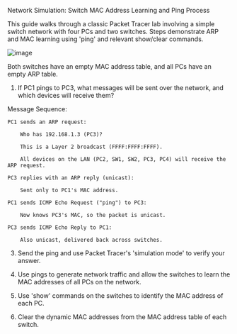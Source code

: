 Network Simulation: Switch MAC Address Learning and Ping Process

This guide walks through a classic Packet Tracer lab involving a simple switch network with four PCs and two switches. Steps demonstrate ARP and MAC learning using 'ping' and relevant show/clear commands.

![image](https://github.com/user-attachments/assets/f91764cf-d264-4791-8f99-b7d59d868705)

Both switches have an empty MAC address table, and all PCs have an empty ARP table.

1. If PC1 pings to PC3, what messages will be sent over the network, and which devices will receive them?

Message Sequence:

    PC1 sends an ARP request:

        Who has 192.168.1.3 (PC3)?

        This is a Layer 2 broadcast (FFFF:FFFF:FFFF).

        All devices on the LAN (PC2, SW1, SW2, PC3, PC4) will receive the ARP request.

    PC3 replies with an ARP reply (unicast):

        Sent only to PC1's MAC address.

    PC1 sends ICMP Echo Request ("ping") to PC3:

        Now knows PC3's MAC, so the packet is unicast.

    PC3 sends ICMP Echo Reply to PC1:

        Also unicast, delivered back across switches.

  
3. Send the ping and use Packet Tracer's 'simulation mode' to verify your answer.

4. Use pings to generate network traffic and allow the switches to learn the MAC addresses 
   of all PCs on the network.

5. Use 'show' commands on the switches to identify the MAC address of each PC.

6. Clear the dynamic MAC addresses from the MAC address table of each switch.
